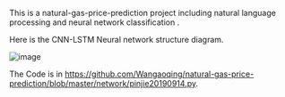 This is a natural-gas-price-prediction project including natural language processing and neural network classification .

Here is the CNN-LSTM Neural network structure diagram.

![image](https://github.com/llallala/mmm/raw/master/images/model.png)

The Code is in https://github.com/Wangaoqing/natural-gas-price-prediction/blob/master/network/pinjie20190914.py.
